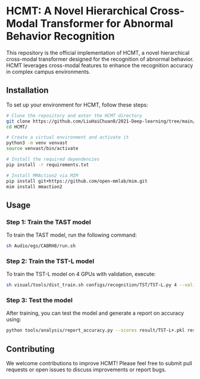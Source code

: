 # HCMT: A Novel Hierarchical Cross-Modal Transformer for Abnormal Behavior Recognition

This repository is the official implementation of HCMT, a novel hierarchical cross-modal transformer designed for the recognition of abnormal behavior. HCMT leverages cross-modal features to enhance the recognition accuracy in complex campus environments.

## Installation

To set up your environment for HCMT, follow these steps:

```bash
# Clone the repository and enter the HCMT directory
git clone https://github.com/LiuHaiChuan0/2021-Deep-learning/tree/main/HCMT
cd HCMT/

# Create a virtual environment and activate it
python3 -m venv venvast
source venvast/bin/activate

# Install the required dependencies
pip install -r requirements.txt

# Install MMAction2 via MIM
pip install git+https://github.com/open-mmlab/mim.git
mim install mmaction2
```

## Usage

### Step 1: Train the TAST model

To train the TAST model, run the following command:

```bash
sh Audio/egs/CABRH8/run.sh
```

### Step 2: Train the TST-L model

To train the TST-L model on 4 GPUs with validation, execute:

```bash
sh visual/tools/dist_train.sh configs/recognition/TST/TST-L.py 4 --validate
```

### Step 3: Test the model

After training, you can test the model and generate a report on accuracy using:

```bash
python tools/analysis/report_accuracy.py --scores result/TST-L+.pkl result/TAST.pkl --datalist Audio/egs/CABRH8/data/val1.txt --coefficient 1 1
```

## Contributing

We welcome contributions to improve HCMT! Please feel free to submit pull requests or open issues to discuss improvements or report bugs.

